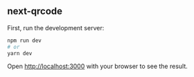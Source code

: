 ## next-qrcode

First, run the development server:

```bash
npm run dev
# or
yarn dev
```

Open [http://localhost:3000](http://localhost:3000) with your browser to see the result.
